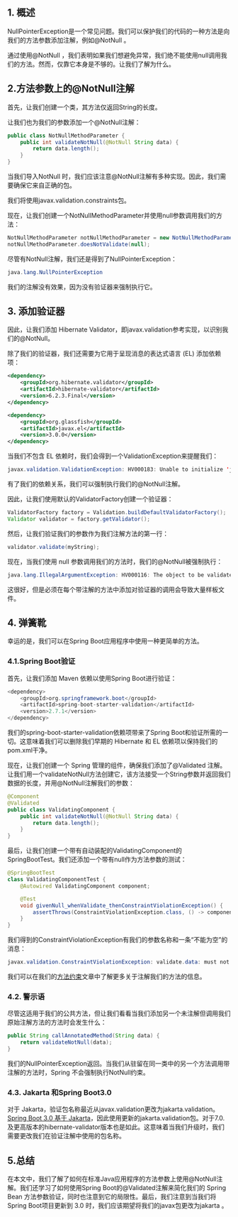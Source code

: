 ## 1. 概述

NullPointerException是一个常见问题。我们可以保护我们的代码的一种方法是向我们的方法参数添加注解，例如@NotNull 。

通过使用@NotNull ，我们表明如果我们想避免异常，我们绝不能使用null调用我们的方法。然而，仅靠它本身是不够的。让我们了解为什么。

## 2.方法参数上的@NotNull注解

首先，让我们创建一个类，其方法仅返回String的长度。

让我们也为我们的参数添加一个@NotNull注解：

```java
public class NotNullMethodParameter {
    public int validateNotNull(@NotNull String data) {
        return data.length();
    }
}
```

当我们导入NotNull 时，我们应该注意@NotNull注解有多种实现。因此，我们需要确保它来自正确的包。

我们将使用javax.validation.constraints包。

现在，让我们创建一个NotNullMethodParameter并使用null参数调用我们的方法：

```java
NotNullMethodParameter notNullMethodParameter = new NotNullMethodParameter();
notNullMethodParameter.doesNotValidate(null);
```

尽管有NotNull注解，我们还是得到了NullPointerException：

```java
java.lang.NullPointerException
```

我们的注解没有效果，因为没有验证器来强制执行它。

## 3. 添加验证器

因此，让我们添加 Hibernate Validator，即javax.validation参考实现，以识别我们的@NotNull。

除了我们的验证器，我们还需要为它用于呈现消息的表达式语言 (EL) 添加依赖项：

```xml
<dependency>
    <groupId>org.hibernate.validator</groupId>
    <artifactId>hibernate-validator</artifactId>
    <version>6.2.3.Final</version>
</dependency>

<dependency>
    <groupId>org.glassfish</groupId>
    <artifactId>javax.el</artifactId>
    <version>3.0.0</version>
</dependency>
```

当我们不包含 EL 依赖时，我们会得到一个ValidationException来提醒我们：

```java
javax.validation.ValidationException: HV000183: Unable to initialize 'javax.el.ExpressionFactory'. Check that you have the EL dependencies on the classpath, or use ParameterMessageInterpolator instead
```

有了我们的依赖关系，我们可以强制执行我们的@NotNull注解。

因此，让我们使用默认的ValidatorFactory创建一个验证器：

```java
ValidatorFactory factory = Validation.buildDefaultValidatorFactory();
Validator validator = factory.getValidator();
```

然后，让我们验证我们的参数作为我们注解方法的第一行：

```java
validator.validate(myString);
```

现在，当我们使用 null 参数调用我们的方法时，我们的@NotNull被强制执行：

```java
java.lang.IllegalArgumentException: HV000116: The object to be validated must not be null.
```

这很好，但是必须在每个带注解的方法中添加对验证器的调用会导致大量样板文件。

## 4. 弹簧靴

幸运的是，我们可以在Spring Boot应用程序中使用一种更简单的方法。

### 4.1.Spring Boot验证

首先，让我们添加 Maven 依赖以使用Spring Boot进行验证：

```java
<dependency>
    <groupId>org.springframework.boot</groupId>
    <artifactId>spring-boot-starter-validation</artifactId>
    <version>2.7.1</version>
</dependency>
```

我们的spring-boot-starter-validation依赖项带来了Spring Boot和验证所需的一切。这意味着我们可以删除我们早期的 Hibernate 和 EL 依赖项以保持我们的pom.xml干净。

现在，让我们创建一个 Spring 管理的组件，确保我们添加了@Validated 注解。让我们用一个validateNotNull方法创建它，该方法接受一个String参数并返回我们数据的长度，并用@NotNull注解我们的参数：

```java
@Component
@Validated
public class ValidatingComponent {
    public int validateNotNull(@NotNull String data) {
        return data.length();
    }
}
```

最后，让我们创建一个带有自动装配的ValidatingComponent的SpringBootTest。我们还添加一个带有null作为方法参数的测试：

```java
@SpringBootTest
class ValidatingComponentTest {
    @Autowired ValidatingComponent component;

    @Test
    void givenNull_whenValidate_thenConstraintViolationException() {
        assertThrows(ConstraintViolationException.class, () -> component.validate(null));
    }
}
```

我们得到的ConstraintViolationException有我们的参数名称和一条“不能为空”的消息：

```java
javax.validation.ConstraintViolationException: validate.data: must not be null
```

我们可以在我们的[方法约束](https://www.baeldung.com/javax-validation-method-constraints)文章中了解更多关于注解我们的方法的信息。

### 4.2. 警示语

尽管这适用于我们的公共方法，但让我们看看当我们添加另一个未注解但调用我们原始注解方法的方法时会发生什么：

```java
public String callAnnotatedMethod(String data) {
    return validateNotNull(data);
}
```

我们的NullPointerException返回。当我们从驻留在同一类中的另一个方法调用带注解的方法时，Spring 不会强制执行NotNull约束。

### 4.3. Jakarta 和Spring Boot3.0

对于 Jakarta，验证包名称最近从javax.validation更改为jakarta.validation。[Spring Boot 3.0 基于 Jakarta](https://spring.io/blog/2021/09/02/a-java-17-and-jakarta-ee-9-baseline-for-spring-framework-6)，因此使用更新的jakarta.validation包。对于7.0. 及更高版本的hibernate-validator版本也是如此。这意味着当我们升级时，我们需要更改我们在验证注解中使用的包名称。

## 5.总结

在本文中，我们了解了如何在标准Java应用程序的方法参数上使用@NotNull注解。我们还学习了如何使用Spring Boot的@Validated注解来简化我们的 Spring Bean 方法参数验证，同时也注意到它的局限性。最后，我们注意到当我们将Spring Boot项目更新到 3.0 时，我们应该期望将我们的javax包更改为jakarta 。